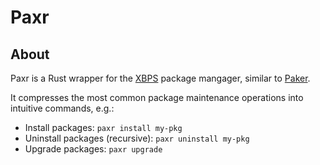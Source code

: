 # Paxr

## About

Paxr is a Rust wrapper for the [XBPS](https://github.com/void-linux/xbps) package mangager,
similar to [Paker](https://github.com/tranzystorek-io/pakr).

It compresses the most common package maintenance operations into intuitive commands, e.g.:

- Install packages: `paxr install my-pkg`
- Uninstall packages (recursive): `paxr uninstall my-pkg`
- Upgrade packages: `paxr upgrade`
